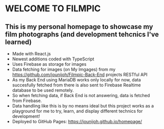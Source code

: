 # WELCOME TO FILMPIC
## This is my personal homepage to showcase my film photographs (and development tehcnics I've learned)
- Made with React.js 
- Newest additions coded with TypeScript
- Uses Firebase as storage for images 
- Data fetching for images (on My Imgages) from my https://github.com/jounijoh/Filmpic-Back-End projects RESTful API
- As my Back End using MariaDB works only locally for now, data succesfully fetched from there is also sent to Firebase Realtime database to be used remotely.
- So when fetching data, if Back End is not answering, data is fetched from Firebase.
- Data handling like this is by no means ideal but this project works as a playground for me to try, learn, and display different technics for development! 
- Deployed to  GitHub Pages: https://jounijoh.github.io/homepage/
